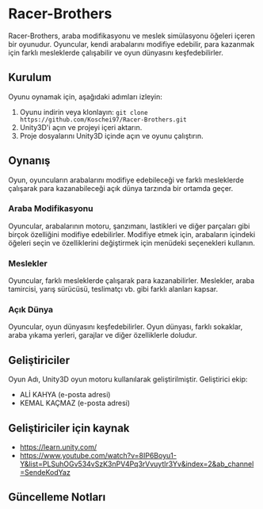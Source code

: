 # Racer-Brothers

Racer-Brothers, araba modifikasyonu ve meslek simülasyonu öğeleri içeren bir oyunudur. Oyuncular, kendi arabalarını modifiye edebilir, para kazanmak için farklı mesleklerde çalışabilir ve oyun dünyasını keşfedebilirler.

## Kurulum

Oyunu oynamak için, aşağıdaki adımları izleyin:

1. Oyunu indirin veya klonlayın: `git clone https://github.com/Koschei97/Racer-Brothers.git`
2. Unity3D'i açın ve projeyi içeri aktarın.
3. Proje dosyalarını Unity3D içinde açın ve oyunu çalıştırın.

## Oynanış

Oyun, oyuncuların arabalarını modifiye edebileceği ve farklı mesleklerde çalışarak para kazanabileceği açık dünya tarzında bir ortamda geçer.

### Araba Modifikasyonu

Oyuncular, arabalarının motoru, şanzımanı, lastikleri ve diğer parçaları gibi birçok özelliğini modifiye edebilirler. Modifiye etmek için, arabaların içindeki öğeleri seçin ve özelliklerini değiştirmek için menüdeki seçenekleri kullanın.

### Meslekler

Oyuncular, farklı mesleklerde çalışarak para kazanabilirler. Meslekler, araba tamircisi, yarış sürücüsü, teslimatçı vb. gibi farklı alanları kapsar.

### Açık Dünya

Oyuncular, oyun dünyasını keşfedebilirler. Oyun dünyası, farklı sokaklar, araba yıkama yerleri, garajlar ve diğer özelliklerle doludur.

## Geliştiriciler

Oyun Adı, Unity3D oyun motoru kullanılarak geliştirilmiştir. Geliştirici ekip:

- ALİ KAHYA (e-posta adresi)
- KEMAL KAÇMAZ (e-posta adresi)

## Geliştiriciler için kaynak
- https://learn.unity.com/
- https://www.youtube.com/watch?v=8IP6Boyu1-Y&list=PLSuhOGv534vSzK3nPV4Pq3rVvuytlr3Yv&index=2&ab_channel=SendeKodYaz

## Güncelleme Notları

